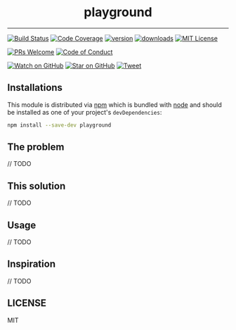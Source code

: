 <div align="center">
  <h1>playground</h1>

  <p></p>
</div>

<hr />

[![Build Status][build-badge]][build]
[![Code Coverage][coverage-badge]][coverage]
[![version][version-badge]][package]
[![downloads][downloads-badge]][npmtrends]
[![MIT License][license-badge]][license]

[![PRs Welcome][prs-badge]][prs]
[![Code of Conduct][coc-badge]][coc]

[![Watch on GitHub][github-watch-badge]][github-watch]
[![Star on GitHub][github-star-badge]][github-star]
[![Tweet][twitter-badge]][twitter]

## Installations

This module is distributed via [npm][npm] which is bundled with [node][node] and
should be installed as one of your project's `devDependencies`:

```bash
npm install --save-dev playground
```

## The problem

// TODO

## This solution

// TODO

## Usage

// TODO

## Inspiration

// TODO

## LICENSE

MIT

[npm]: https://www.npmjs.com/
[node]: https://nodejs.org

[build-badge]: https://img.shields.io/travis/com/GabrielDuarteM/playground/master.svg?style=flat-square
[build]: https://travis-ci.com/GabrielDuarteM/playground
[coverage-badge]: https://img.shields.io/codecov/c/github/GabrielDuarteM/playground.svg?style=flat-square
[coverage]: https://codecov.io/github/GabrielDuarteM/playground
[version-badge]: https://img.shields.io/npm/v/playground.svg?style=flat-square
[package]: https://www.npmjs.com/package/playground
[downloads-badge]: https://img.shields.io/npm/dm/playground.svg?style=flat-square
[npmtrends]: http://www.npmtrends.com/playground
[license-badge]: https://img.shields.io/github/license/GabrielDuarteM/playground.svg?style=flat-square
[license]: https://github.com/GabrielDuarteM/playground/blob/master/LICENSE
[prs-badge]: https://img.shields.io/badge/PRs-welcome-brightgreen.svg?style=flat-square
[prs]: http://makeapullrequest.com
[donate-badge]: https://img.shields.io/badge/$-support-green.svg?style=flat-square
[coc-badge]: https://img.shields.io/badge/code%20of-conduct-ff69b4.svg?style=flat-square
[coc]: https://github.com/GabrielDuarteM/playground/blob/master/other/CODE_OF_CONDUCT.md
[github-watch-badge]: https://img.shields.io/github/watchers/GabrielDuarteM/playground.svg?style=social
[github-watch]: https://github.com/GabrielDuarteM/playground/watchers
[github-star-badge]: https://img.shields.io/github/stars/GabrielDuarteM/playground.svg?style=social
[github-star]: https://github.com/GabrielDuarteM/playground/stargazers
[twitter]: https://twitter.com/intent/tweet?text=Check%20out%20playground%20by%20%40GabrielDuarteM%20https%3A%2F%2Fgithub.com%2FGabrielDuarteM%2Fplayground%20%F0%9F%91%8D
[twitter-badge]: https://img.shields.io/twitter/url/https/github.com/GabrielDuarteM/playground.svg?style=social
